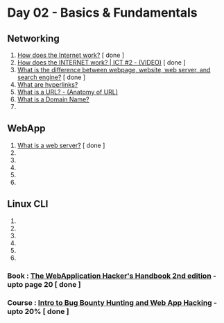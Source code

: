 # Day 02 - Basics & Fundamentals

## Networking
  1. [How does the Internet work?](https://developer.mozilla.org/en-US/docs/Learn/Common_questions/How_does_the_Internet_work) [ done ]
  2. [How does the INTERNET work? | ICT #2 - (VIDEO)](https://www.youtube.com/watch?v=x3c1ih2NJEg) [ done ]
  3. [What is the difference between webpage, website, web server, and search engine?](https://developer.mozilla.org/en-US/docs/Learn/Common_questions/Pages_sites_servers_and_search_engines) [ done ]
  4. [What are hyperlinks?](https://developer.mozilla.org/en-US/docs/Learn/Common_questions/What_are_hyperlinks)
  5. [What is a URL? - (Anatomy of URL)](https://developer.mozilla.org/en-US/docs/Learn/Common_questions/What_is_a_URL)
  6. [What is a Domain Name?]()
  7. 

## WebApp
  1. [What is a web server?](https://developer.mozilla.org/en-US/docs/Learn/Common_questions/What_is_a_web_server) [ done ]
  2. 
  3.
  4. 
  5. 
  6. 

## Linux CLI
  1. 
  2. 
  3. 
  4. 
  5. 
  6. 

### Book : [The WebApplication Hacker's Handbook 2nd edition](https://edu.anarcho-copy.org/Against%20Security%20-%20Self%20Security/Dafydd%20Stuttard,%20Marcus%20Pinto%20-%20The%20web%20application%20hacker's%20handbook_%20finding%20and%20exploiting%20security%20flaws-Wiley%20(2011).pdf) - upto page 20 [ done ]
### Course : [Intro to Bug Bounty Hunting and Web App Hacking](https://www.udemy.com/course/intro-to-bug-bounty-by-nahamsec/) - upto 20% [ done ]
